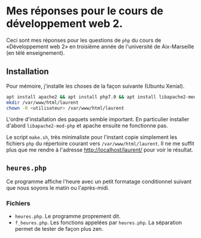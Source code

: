 # Mes réponses pour le cours de développement web 2.

Ceci sont mes réponses pour les questions de `php` du cours de «Développement web 2» en troisième année de l'université de Aix-Marseille (en télé enseignement).

## Installation

Pour mémoire, j'installe les choses de la façon suivante (Ubuntu Xenial).

```bash
apt install apache2 && apt install php7.0 && apt install libapache2-mod-php
mkdir /var/www/html/laurent
chown -R <utilisateur> /var/www/html/laurent
```
L'ordre d'installation des paquets semble important. En particulier installer d'abord `libapache2-mod-php` et apache ensuite ne fonctionne pas.

Le script `make.sh`, très minimaliste pour l'instant copie simplement les fichiers `php` du répertoire courant vers ```/var/www/html/laurent```. Il ne me suffit plus que me rendre à l'adresse [http://localhost/laurent/](http://localhost/laurent) pour voir le résultat.

## `heures.php`

Ce programme affiche l'heure avec un petit formatage conditionnel suivant que nous soyons le matin ou l'après-midi.

### Fichiers

* `heures.php`. Le programme proprement dit.
* `f_heures.php`. Les fonctions appelées par `heures.php`. La séparation permet de tester de façon plus zen.

